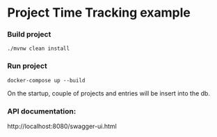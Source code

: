 # Project Time Tracking example

### Build project
`./mvnw clean install`

### Run project
`docker-compose up --build`

On the startup, couple of projects and entries will be insert into the db.

### API documentation:

http://localhost:8080/swagger-ui.html
